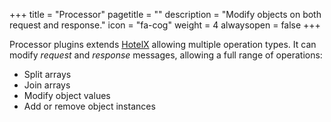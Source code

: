 +++
title = "Processor"
pagetitle = ""
description = "Modify objects on both request and response."
icon = "fa-cog"
weight = 4
alwaysopen = false
+++

Processor plugins extends [HotelX](/hotelx/) allowing multiple operation types. It can modify _request_ and _response_ messages, allowing a full range of operations:

* Split arrays
* Join arrays
* Modify object values
* Add or remove object instances




